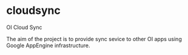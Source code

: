 cloudsync
=========

OI Cloud Sync

The aim of the project is to provide sync sevice to other OI apps using Google AppEngine infrastructure.